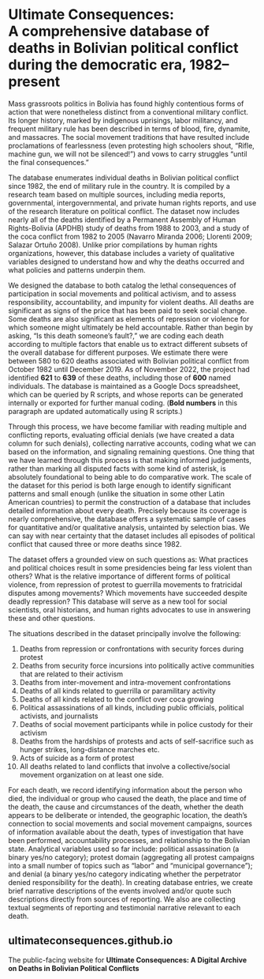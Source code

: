 # Ultimate Consequences: <br/> A comprehensive database of deaths in Bolivian political conflict during the democratic era, 1982–present

Mass grassroots politics in Bolivia has found highly contentious forms
of action that were nonetheless distinct from a conventional military
conflict. Its longer history, marked by indigenous uprisings, labor
militancy, and frequent military rule has been described in terms of
blood, fire, dynamite, and massacres. The social movement traditions
that have resulted include proclamations of fearlessness (even
protesting high schoolers shout, “Rifle, machine gun, we will not be
silenced!”) and vows to carry struggles “until the final consequences.”

The database enumerates individual deaths in Bolivian political conflict
since 1982, the end of military rule in the country. It is compiled by a
research team based on multiple sources, including media reports,
governmental, intergovernmental, and private human rights reports, and
use of the research literature on political conflict. The dataset now
includes nearly all of the deaths identified by a Permanent Assembly of
Human Rights-Bolivia (APDHB) study of deaths from 1988 to 2003, and a
study of the coca conflict from 1982 to 2005 (Navarro Miranda 2006;
Llorenti 2009; Salazar Ortuño 2008). Unlike prior compilations by human
rights organizations, however, this database includes a variety of
qualitative variables designed to understand how and why the deaths
occurred and what policies and patterns underpin them.

We designed the database to both catalog the lethal consequences of
participation in social movements and political activism, and to assess
responsibility, accountability, and impunity for violent deaths. All
deaths are significant as signs of the price that has been paid to seek
social change. Some deaths are also significant as elements of
repression or violence for which someone might ultimately be held
accountable. Rather than begin by asking, “Is this death someone’s
fault?,” we are coding each death according to multiple factors that
enable us to extract different subsets of the overall database for
different purposes. We estimate there were between 580 to 620 deaths
associated with Bolivian political conflict from October 1982 until
December 2019. As of November 2022, the project had identified **621**
to **639** of these deaths, including those of **600** named
individuals. The database is maintained as a Google Docs spreadsheet,
which can be queried by R scripts, and whose reports can be generated
internally or exported for further manual coding. (**Bold numbers** in
this paragraph are updated automatically using R scripts.)

Through this process, we have become familiar with reading multiple and
conflicting reports, evaluating official denials (we have created a data
column for such denials), collecting narrative accounts, coding what we
can based on the information, and signaling remaining questions. One
thing that we have learned through this process is that making informed
judgements, rather than marking all disputed facts with some kind of
asterisk, is absolutely foundational to being able to do comparative
work. The scale of the dataset for this period is both large enough to
identify significant patterns and small enough (unlike the situation in
some other Latin American countries) to permit the construction of a
database that includes detailed information about every death. Precisely
because its coverage is nearly comprehensive, the database offers a
systematic sample of cases for quantitative and/or qualitative analysis,
untainted by selection bias. We can say with near certainty that the
dataset includes all episodes of political conflict that caused three or
more deaths since 1982.

The dataset offers a grounded view on such questions as: What practices
and political choices result in some presidencies being far less violent
than others? What is the relative importance of different forms of
political violence, from repression of protest to guerrilla movements to
fratricidal disputes among movements? Which movements have succeeded
despite deadly repression? This database will serve as a new tool for
social scientists, oral historians, and human rights advocates to use in
answering these and other questions.

The situations described in the dataset principally involve the
following:

1.  Deaths from repression or confrontations with security forces during
    protest
2.  Deaths from security force incursions into politically active
    communities that are related to their activism
3.  Deaths from inter-movement and intra-movement confrontations
4.  Deaths of all kinds related to guerrilla or paramilitary activity
5.  Deaths of all kinds related to the conflict over coca growing
6.  Political assassinations of all kinds, including public officials,
    political activists, and journalists
7.  Deaths of social movement participants while in police custody for
    their activism
8.  Deaths from the hardships of protests and acts of self-sacrifice
    such as hunger strikes, long-distance marches etc.
9.  Acts of suicide as a form of protest
10. All deaths related to land conflicts that involve a
    collective/social movement organization on at least one side.

For each death, we record identifying information about the person who
died, the individual or group who caused the death, the place and time
of the death, the cause and circumstances of the death, whether the
death appears to be deliberate or intended, the geographic location, the
death’s connection to social movements and social movement campaigns,
sources of information available about the death, types of investigation
that have been performed, accountability processes, and relationship to
the Bolivian state. Analytical variables used so far include: political
assassination (a binary yes/no category); protest domain (aggregating
all protest campaigns into a small number of topics such as “labor” and
“municipal governance”); and denial (a binary yes/no category indicating
whether the perpetrator denied responsibility for the death). In
creating database entries, we create brief narrative descriptions of the
events involved and/or quote such descriptions directly from sources of
reporting. We also are collecting textual segments of reporting and
testimonial narrative relevant to each death.

## ultimateconsequences.github.io
The public-facing website for **Ultimate Consequences: A Digital Archive on Deaths in Bolivian Political Conflicts**
